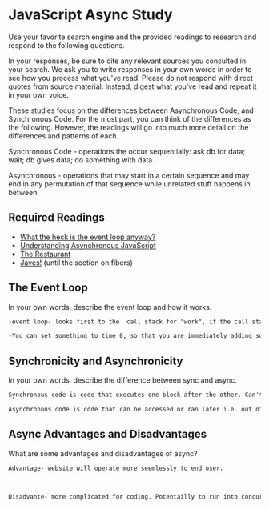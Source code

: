 # JavaScript Async Study

Use your favorite search engine and the provided readings to research and
respond to the following questions.

In your responses, be sure to cite any relevant sources you consulted in your
search. We ask you to write responses in your own words in order to see how you
process what you've read. Please do not respond with direct quotes from source
material. Instead, digest what you've read and repeat it in your own voice.

These studies focus on the differences between Asynchronous Code, and
Synchronous Code. For the most part, you can think of the differences as the
following. However, the readings will go into much more detail on the
differences and patterns of each.

Synchronous Code - operations the occur sequentially: ask db for data; wait; db gives data; do something with data.

Asynchronous - operations that may start in a certain sequence and may end in any permutation of that sequence while unrelated stuff happens in between.

## Required Readings

-   [What the heck is the event loop anyway?](https://www.youtube.com/watch?v=8aGhZQkoFbQ)
-   [Understanding Asynchronous JavaScript](https://www.youtube.com/watch?v=vMfg0xGjcOI)
-   [The Restaurant](https://www.codeschool.com/blog/2014/10/30/understanding-node-js/)
-   [Javes!](https://www.discovermeteor.com/blog/understanding-sync-async-javascript-node/) (until the section on fibers)

## The Event Loop

In your own words, describe the event loop and how it works.

```md
-event loop- looks first to the  call stack for "work", if the call stack is empty then the event loop will look at the task queue for work. If there is something on the task queue, the event loop will push that thing onto the stack so it can be ran.

-You can set something to time 0, so that you are immediately adding something to the task queue and waiting to run that piece of code until the call stack is cleared.

```

## Synchronicity and Asynchronicity

In your own words, describe the difference between sync and async.

```md
Synchronous code is code that executes one block after the other. Can't do anything before the previous code completes

Asynchronous code is code that can be accessed or ran later i.e. out of order.
```

## Async Advantages and Disadvantages



What are some advantages and disadvantages of async?

```md
Advantage- website will operate more seemlessly to end user.



Disadvante- more complicated for coding. Potentailly to run into concurrency issues. Front end could be trying to call an object before the backend is done updating it, so the front end would display the wrong info to user. Performance of the backend matters.
```
